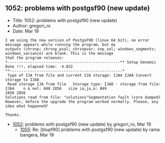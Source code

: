 ## 1052: problems with postgsf90 (new update)

- Title: 1052: problems with postgsf90 (new update)
- Author: gregori_ro
- Date: Mar 19
```
I am using the new version of PostgsF90 (linux 64 bit), no error message appears while running the program, but my
outputs (chrsnp; chrsnp_pval; chrsnpvar; snp_sol; windows_segments; windows_variance) are blank. This is the message
that the program releases:
*--------------------------------------------------** Setup Genomic Done !!!, elapsed time:	 4.032
**--------------------------------------------------*
 Type of IJA from file and current IJA storage: IJA4 IJA8 Convert storage to IJA8
 Read storage IJA from file   Storage type: IJA8 - storage from file: IJA4	  n & nel: 848 2856   size ia,ja,a: 849
2856 2856
Solutions read from file: "solutions"Segmentation fault (core dumped)
However, before the upgrade the program worked normally. Please, any idea what happened?

Thanks.
```

- [1052](1052.md): problems with postgsf90 (new update) by gregori_ro, Mar 19
    - [1055](1055.md): Re: [blupf90] problems with postgsf90 (new update) by rama bangera, Mar 19
